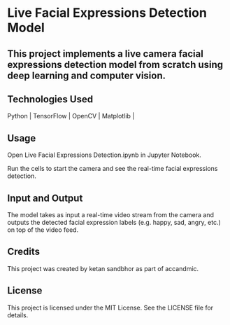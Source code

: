 # Live Facial Expressions Detection Model
## This project implements a live camera facial expressions detection model from scratch using deep learning and computer vision.

## Technologies Used
Python | 
TensorFlow | 
OpenCV | 
Matplotlib | 

## Usage
Open Live Facial Expressions Detection.ipynb in Jupyter Notebook.

Run the cells to start the camera and see the real-time facial expressions detection.

## Input and Output
The model takes as input a real-time video stream from the camera and outputs the detected facial expression labels (e.g. happy, sad, angry, etc.) on top of the video feed.



## Credits
This project was created by ketan sandbhor as part of accandmic.

## License
This project is licensed under the MIT License. See the LICENSE file for details.




